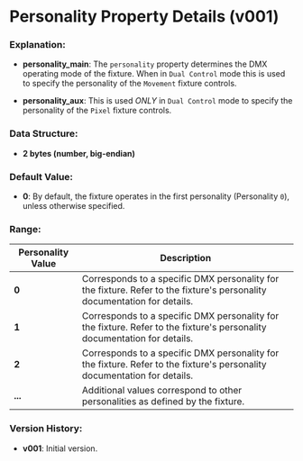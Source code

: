 # Personality Property Details (v001)

### **Explanation:**
- **personality_main**: The `personality` property determines the DMX operating mode of the fixture. When in `Dual Control` mode this
is used to specify the personality of the `Movement` fixture controls.

- **personality_aux**: This is used *ONLY* in `Dual Control` mode to specify the personality of the `Pixel` fixture controls.

### **Data Structure:**
- **2 bytes (number, big-endian)**

### **Default Value:**
- **0**: By default, the fixture operates in the first personality (Personality `0`), unless otherwise specified.


### **Range:**
| Personality Value | Description                                                                 |
|-------------------|-----------------------------------------------------------------------------|
| **0**             | Corresponds to a specific DMX personality for the fixture. Refer to the fixture's personality documentation for details. |
| **1**             | Corresponds to a specific DMX personality for the fixture. Refer to the fixture's personality documentation for details. |
| **2**             | Corresponds to a specific DMX personality for the fixture. Refer to the fixture's personality documentation for details. |
| **...**           | Additional values correspond to other personalities as defined by the fixture. |




### **Version History:**
- **v001**: Initial version.
